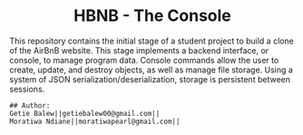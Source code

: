 <center> <h1>HBNB - The Console</h1> </center>

This repository contains the initial stage of a student project to build a clone of the AirBnB website. This stage implements a backend interface, or console, to manage program data. Console commands allow the user to create, update, and destroy objects, as well as manage file storage. Using a system of JSON serialization/deserialization, storage is persistent between sessions.
```
## Author:
Getie Balew||getiebalew00@gmail.com||
Moratiwa Ndiane||moratiwapearl@gmail.com||

